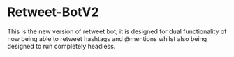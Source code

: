 # Retweet-BotV2
This is the new version of retweet bot, it is designed for dual functionality of now being able to retweet hashtags and @mentions whilst also being designed to run completely headless.
